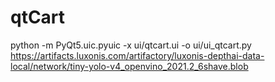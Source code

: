 # qtCart

python -m PyQt5.uic.pyuic -x ui/qtcart.ui -o ui/ui_qtcart.py
https://artifacts.luxonis.com/artifactory/luxonis-depthai-data-local/network/tiny-yolo-v4_openvino_2021.2_6shave.blob
